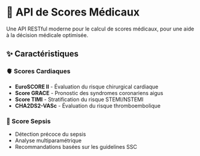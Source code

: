 # 🏥 API de Scores Médicaux

Une API RESTful moderne pour le calcul de scores médicaux, pour une aide à la décision médicale optimisée.

## ✨ Caractéristiques

### 🫀 Scores Cardiaques
- **EuroSCORE II** - Évaluation du risque chirurgical cardiaque
- **Score GRACE** - Pronostic des syndromes coronariens aigus
- **Score TIMI** - Stratification du risque STEMI/NSTEMI
- **CHA2DS2-VASc** - Évaluation du risque thromboembolique

### 🦠 Score Sepsis
- Détection précoce du sepsis
- Analyse multiparamétrique
- Recommandations basées sur les guidelines SSC
